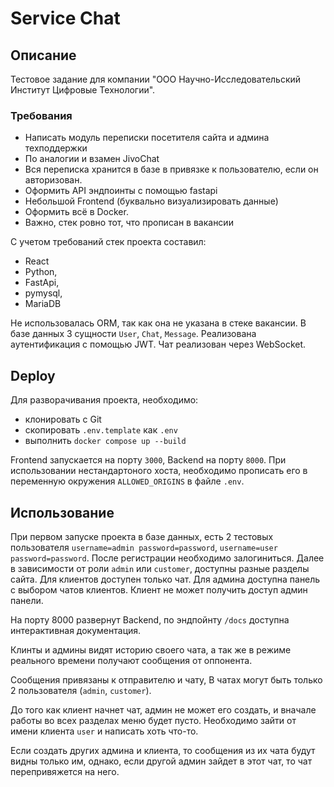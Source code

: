 # Service Chat

## Описание

Тестовое задание для компании 
"ООО Научно-Исследовательский Институт Цифровые Технологии".

### Требования
- Написать модуль переписки посетителя сайта и админа техподдержки
- По аналогии и взамен JivoChat
- Вся переписка хранится в базе в привязке к пользователю, если он авторизован.
- Оформить API эндпоинты с помощью fastapi
- Небольшой Frontend (буквально визуализировать данные)
- Оформить всё в Docker.
- Важно, стек ровно тот, что прописан в вакансии


С учетом требований стек проекта составил:
  - React
  - Python, 
  - FastApi, 
  - pymysql,
  - MariaDB

Не использовалась ORM, так как она не указана в стеке вакансии.
В базе данных 3 сущности `User`, `Chat`, `Message`.
Реализована аутентификация с помощью JWT.
Чат реализован через WebSocket.

## Deploy
Для разворачивания проекта, необходимо:
- клонировать с Git
- скопировать `.env.template` как `.env`
- выполнить `docker compose up --build`

Frontend запускается на порту `3000`, Backend на порту `8000`. 
При использовании нестандартоного хоста, необходимо прописать его в
переменную окружения `ALLOWED_ORIGINS` в файле `.env`.

## Использование
При первом запуске проекта в базе данных, есть 2 тестовых пользователя
`username=admin password=password`, `username=user password=password`.
После регистрации необходимо залогиниться. 
Далее в зависимости от роли `admin` или `customer`, доступны
разные разделы сайта.
Для клиентов доступен только чат.
Для админа доступна панель с выбором чатов клиентов.
Клиент не может получить доступ админ панели.

На порту 8000 развернут Backend, по эндпойнту `/docs` доступна интерактивная 
документация.

Клинты и админы видят историю своего чата, а так же в режиме реального
времени получают сообщения от оппонента.

Сообщения привязаны к отправителю и чату,
В чатах могут быть только 2 пользователя (`admin`, `customer`).

До того как клиент начнет чат, админ не может его создать, и вначале работы
во всех разделах меню будет пусто. 
Необходимо зайти от имени клиента `user` и написать хоть что-то.

Если создать других админа и клиента, то сообщения из их чата будут видны только им,
однако, если другой админ зайдет в этот чат, то чат перепривяжется на него.

